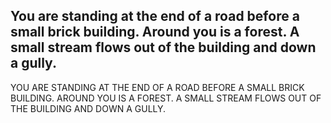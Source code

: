 You are standing at the end of a road before a small brick
building.  Around you is a forest.  A small stream flows out
of the building and down a gully.
---
YOU ARE STANDING AT THE END OF A ROAD BEFORE A SMALL BRICK
BUILDING.  AROUND YOU IS A FOREST.  A SMALL STREAM FLOWS OUT
OF THE BUILDING AND DOWN A GULLY.